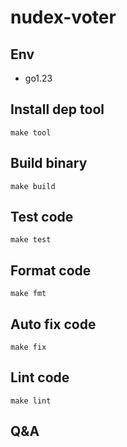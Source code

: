 # nudex-voter

## Env
* go1.23

## Install dep tool
```shell
make tool
```

## Build binary
```shell
make build
```

## Test code
```shell
make test
```

## Format code
```shell
make fmt
```

## Auto fix code
```shell
make fix
```

## Lint code
```shell
make lint
```

## Q&A